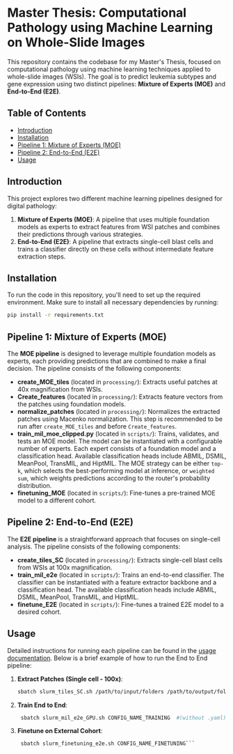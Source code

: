 # Master Thesis: Computational Pathology using Machine Learning on Whole-Slide Images

This repository contains the codebase for my Master's Thesis, focused on computational pathology using machine learning techniques applied to whole-slide images (WSIs). The goal is to predict leukemia subtypes and gene expression using two distinct pipelines: **Mixture of Experts (MOE)** and **End-to-End (E2E)**.

## Table of Contents
- [Introduction](#introduction)
- [Installation](#installation)
- [Pipeline 1: Mixture of Experts (MOE)](#pipeline-1-mixture-of-experts-moe)
- [Pipeline 2: End-to-End (E2E)](#pipeline-2-end-to-end-e2e)
- [Usage](#usage)

## Introduction

This project explores two different machine learning pipelines designed for digital pathology:
1. **Mixture of Experts (MOE)**: A pipeline that uses multiple foundation models as experts to extract features from WSI patches and combines their predictions through various strategies.
2. **End-to-End (E2E)**: A pipeline that extracts single-cell blast cells and trains a classifier directly on these cells without intermediate feature extraction steps.

## Installation

To run the code in this repository, you'll need to set up the required environment. Make sure to install all necessary dependencies by running:

```bash
pip install -r requirements.txt
```



## Pipeline 1: Mixture of Experts (MOE)

The **MOE pipeline** is designed to leverage multiple foundation models as experts, each providing predictions that are combined to make a final decision. The pipeline consists of the following components:

- **create_MOE_tiles** (located in `processing/`): Extracts useful patches at 40x magnification from WSIs.
- **Create_features** (located in `processing/`): Extracts feature vectors from the patches using foundation models.
- **normalize_patches** (located in `processing/`): Normalizes the extracted patches using Macenko normalization. This step is recommended to be run after `create_MOE_tiles` and before `Create_features`.
- **train_mil_moe_clipped.py** (located in `scripts/`): Trains, validates, and tests an MOE model. The model can be instantiated with a configurable number of experts. Each expert consists of a foundation model and a classification head. Available classification heads include ABMIL, DSMIL, MeanPool, TransMIL, and HiptMIL. The MOE strategy can be either `top-k`, which selects the best-performing model at inference, or `weighted sum`, which weights predictions according to the router's probability distribution.
- **finetuning_MOE** (located in `scripts/`): Fine-tunes a pre-trained MOE model to a different cohort.

## Pipeline 2: End-to-End (E2E)

The **E2E pipeline** is a straightforward approach that focuses on single-cell analysis. The pipeline consists of the following components:

- **create_tiles_SC** (located in `processing/`): Extracts single-cell blast cells from WSIs at 100x magnification.
- **train_mil_e2e** (located in `scripts/`): Trains an end-to-end classifier. The classifier can be instantiated with a feature extractor backbone and a classification head. The available classification heads include ABMIL, DSMIL, MeanPool, TransMIL, and HiptMIL.
- **finetune_E2E** (located in `scripts/`): Fine-tunes a trained E2E model to a desired cohort.

## Usage

Detailed instructions for running each pipeline can be found in the [usage documentation](docs/usage.md). Below is a brief example of how to run the End to End pipeline:

1. **Extract Patches (Single cell - 100x)**:
   ```bash
   sbatch slurm_tiles_SC.sh /path/to/input/folders /path/to/output/folder```

2. **Train End to End**:
   ```bash
    sbatch slurm_mil_e2e_GPU.sh CONFIG_NAME_TRAINING  #(without .yaml)```

3. **Finetune on External Cohort**:
   ```bash
    sbatch slurm_finetuning_e2e.sh CONFIG_NAME_FINETUNING```

   
